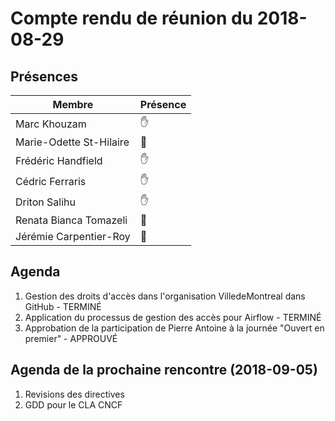 # Compte rendu de réunion du 2018-08-29

## Présences
Membre|Présence
-------|--------
Marc Khouzam | &#x270B;
Marie-Odette St-Hilaire | &#x1F464;
Frédéric Handfield | &#x270B;
Cédric Ferraris | &#x270B;
Driton Salihu | &#x270B;
Renata Bianca Tomazeli | &#x1F464;
Jérémie Carpentier-Roy | &#x1F464;


## Agenda
1. Gestion des droits d'accès dans l'organisation VilledeMontreal dans GitHub - TERMINÉ
2. Application du processus de gestion des accès pour Airflow - TERMINÉ
3. Approbation de la participation de Pierre Antoine à la journée "Ouvert en premier" - APPROUVÉ

## Agenda de la prochaine rencontre (2018-09-05)
1. Revisions des directives
2. GDD pour le CLA CNCF
